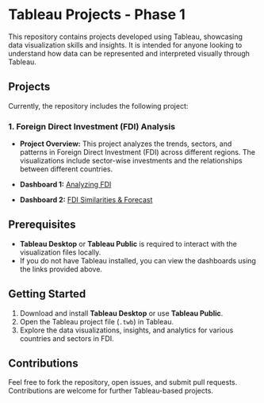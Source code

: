 # Tableau Projects - Phase 1

This repository contains projects developed using Tableau, showcasing data visualization skills and insights. It is intended for anyone looking to understand how data can be represented and interpreted visually through Tableau.

## Projects

Currently, the repository includes the following project:

### 1. **Foreign Direct Investment (FDI) Analysis**

- **Project Overview:** This project analyzes the trends, sectors, and patterns in Foreign Direct Investment (FDI) across different regions. The visualizations include sector-wise investments and the relationships between different countries.
  
- **Dashboard 1:** [Analyzing FDI](https://public.tableau.com/views/AnalyzingFDI_16280710559410/SectorFDI?:language=en-US&:display_count=n&:origin=viz_share_link)
  
- **Dashboard 2:** [FDI Similarities & Forecast](https://public.tableau.com/views/AnalyzingFDISimilaritiesForecast/SimilaritiesForecast?:language=en-US&:display_count=n&:origin=viz_share_link)

## Prerequisites

- **Tableau Desktop** or **Tableau Public** is required to interact with the visualization files locally.
- If you do not have Tableau installed, you can view the dashboards using the links provided above.

## Getting Started

1. Download and install **Tableau Desktop** or use **Tableau Public**.
2. Open the Tableau project file (`.twb`) in Tableau.
3. Explore the data visualizations, insights, and analytics for various countries and sectors in FDI.

## Contributions

Feel free to fork the repository, open issues, and submit pull requests. Contributions are welcome for further Tableau-based projects.
